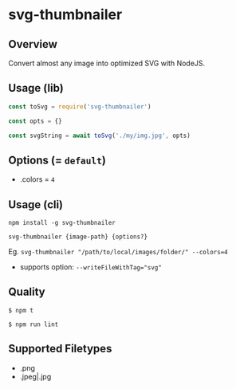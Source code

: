 # svg-thumbnailer

## Overview

Convert almost any image into optimized SVG with NodeJS.

## Usage (lib)

```javascript
const toSvg = require('svg-thumbnailer')

const opts = {}

const svgString = await toSvg('./my/img.jpg', opts)
```

## Options (= `default`)

- .colors = `4`

## Usage (cli)

`npm install -g svg-thumbnailer`

`svg-thumbnailer {image-path} {options?}`

Eg. `svg-thumbnailer "/path/to/local/images/folder/" --colors=4`

- supports option: `--writeFileWithTag="svg"`

## Quality

`$ npm t`

`$ npm run lint`

## Supported Filetypes

- .png
- .jpeg|.jpg
